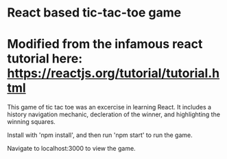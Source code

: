 # React based tic-tac-toe game

# Modified from the infamous react tutorial here: https://reactjs.org/tutorial/tutorial.html

This game of tic tac toe was an excercise in learning React. 
It includes a history navigation mechanic, decleration of the winner, and highlighting the winning squares. 

Install with 'npm install', and then run 'npm start' to run the game. 

Navigate to localhost:3000 to view the game. 
